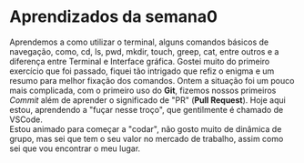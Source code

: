 # Aprendizados da semana0
Aprendemos a como utilizar o terminal, alguns comandos básicos de navegação, como, cd, ls, pwd, mkdir, touch, greep, cat, entre outros e a diferença entre Terminal e Interface gráfica.
Gostei muito do primeiro exercício que foi passado, fiquei tão intrigado que refiz o enigma e um resumo para melhor fixação dos comandos. 
Ontem a situação foi um pouco mais complicada, com o primeiro uso do **Git**, fizemos nossos primeiros *Commit* além de aprender o significado de "PR" (**Pull Request**).
Hoje aqui estou, aprendendo a "fuçar nesse troço", que gentilmente é chamado de VSCode.  
Estou animado para começar a "codar", não gosto muito de dinâmica de grupo, mas sei que tem o seu valor no mercado de trabalho, assim como sei que vou encontrar o meu lugar. 